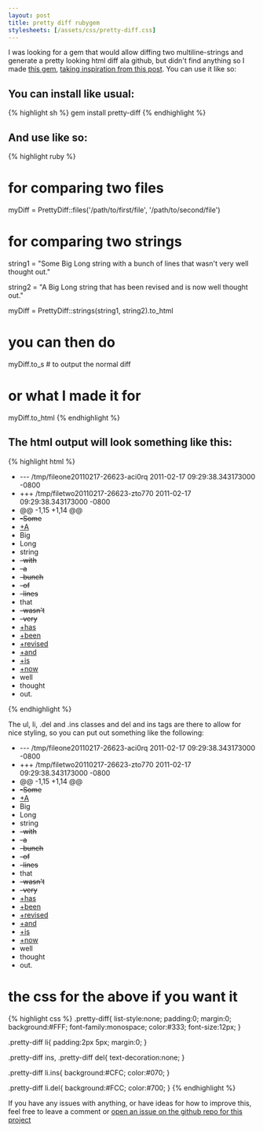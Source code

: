 ```yaml
---
layout: post
title: pretty diff rubygem
stylesheets: [/assets/css/pretty-diff.css]
---
```


I was looking for a gem that would allow diffing two multiline-strings and generate a pretty looking html diff ala github, but didn't find anything so I made [this gem](http://rubygems.org/gems/pretty-diffhttp://rubygems.org/gems/pretty-diff), [taking inspiration from this post](http://markmcb.com/2008/11/04/ruby-on-rails-diff-text-to-html-ins-and-del/).  You can use it like so:

## You can install like usual:
{% highlight sh %}
gem install pretty-diff
{% endhighlight %}

## And use like so:
{% highlight ruby %}
# for comparing two files
myDiff = PrettyDiff::files('/path/to/first/file', '/path/to/second/file')

# for comparing two strings

string1 = "Some
Big
Long
string
with
a
bunch
of
lines
that
wasn't
very
well
thought
out."

string2 = "A
Big
Long
string
that
has
been
revised
and
is
now
well
thought
out."

myDiff = PrettyDiff::strings(string1, string2).to_html

# you can  then do
myDiff.to_s # to output the normal diff

# or what I made it for
myDiff.to_html
{% endhighlight %}

## The html output will look something like this:
{% highlight html %}
<ul>
<li>--- /tmp/fileone20110217-26623-aci0rq	2011-02-17 09:29:38.343173000 -0800</li>
<li>+++ /tmp/filetwo20110217-26623-zto770	2011-02-17 09:29:38.343173000 -0800</li>
<li>@@ -1,15 +1,14 @@</li>
<li class="del"><del>-Some</del></li>
<li class="ins"><ins>+A</ins></li>
<li> Big</li>
<li> Long</li>
<li> string</li>
<li class="del"><del>-with</del></li>
<li class="del"><del>-a</del></li>
<li class="del"><del>-bunch</del></li>
<li class="del"><del>-of</del></li>
<li class="del"><del>-lines</del></li>
<li> that</li>
<li class="del"><del>-wasn't</del></li>
<li class="del"><del>-very</del></li>
<li class="ins"><ins>+has</ins></li>
<li class="ins"><ins>+been</ins></li>
<li class="ins"><ins>+revised</ins></li>
<li class="ins"><ins>+and</ins></li>
<li class="ins"><ins>+is</ins></li>
<li class="ins"><ins>+now</ins></li>
<li> well</li>
<li> thought</li>
<li> out.</li>
</ul>
{% endhighlight %}

The ul, li, .del and .ins classes and del and ins tags are there to allow for nice styling, so you can put out something like the following:

<ul class="pretty-diff">
<li>--- /tmp/fileone20110217-26623-aci0rq	2011-02-17 09:29:38.343173000 -0800</li>
<li>+++ /tmp/filetwo20110217-26623-zto770	2011-02-17 09:29:38.343173000 -0800</li>
<li>@@ -1,15 +1,14 @@</li>
<li class="del"><del>-Some</del></li>
<li class="ins"><ins>+A</ins></li>
<li> Big</li>
<li> Long</li>
<li> string</li>
<li class="del"><del>-with</del></li>
<li class="del"><del>-a</del></li>
<li class="del"><del>-bunch</del></li>
<li class="del"><del>-of</del></li>
<li class="del"><del>-lines</del></li>
<li> that</li>
<li class="del"><del>-wasn't</del></li>
<li class="del"><del>-very</del></li>
<li class="ins"><ins>+has</ins></li>
<li class="ins"><ins>+been</ins></li>
<li class="ins"><ins>+revised</ins></li>
<li class="ins"><ins>+and</ins></li>
<li class="ins"><ins>+is</ins></li>
<li class="ins"><ins>+now</ins></li>
<li> well</li>
<li> thought</li>
<li> out.</li>
</ul>

# the css for the above if you want it
{% highlight css %}
.pretty-diff{
    list-style:none;
    padding:0;
    margin:0;
    background:#FFF;
    font-family:monospace;
    color:#333;
    font-size:12px;
}

.pretty-diff li{
    padding:2px 5px;
    margin:0;
}

.pretty-diff ins, .pretty-diff del{
    text-decoration:none;
}

.pretty-diff li.ins{
    background:#CFC;
    color:#070;
}

.pretty-diff li.del{
    background:#FCC;
    color:#700;
}
{% endhighlight %}

If you have any issues with anything, or have ideas for how to improve this, feel free to leave a comment or [open an issue on the github repo for this project](https://github.com/re5et/pretty-diff/issues)